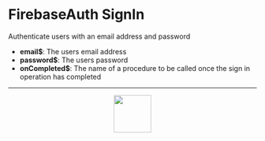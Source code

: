 # FirebaseAuth SignIn
Authenticate users with an email address and password
- **email&dollar;**: The users email address
- **password&dollar;**: The users password
- **onCompleted&dollar;**: The name of a procedure to be called once the sign in operation has completed
---
<p align="center"><img valign="middle" width="76px" src="https://drive.google.com/uc?export=view&id=1c2KO0LJpvMS9X9CAGV6dOfciR7OWhdKA" /></p>